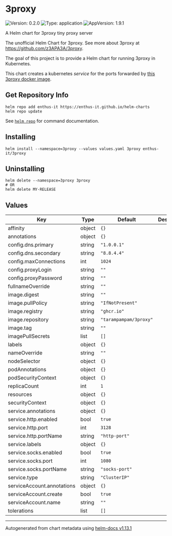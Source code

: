 # 3proxy

![Version: 0.2.0](https://img.shields.io/badge/Version-0.2.0-informational?style=flat-square) ![Type: application](https://img.shields.io/badge/Type-application-informational?style=flat-square) ![AppVersion: 1.9.1](https://img.shields.io/badge/AppVersion-1.9.1-informational?style=flat-square)

A Helm chart for 3proxy tiny proxy server

The unofficial Helm Chart for 3proxy. See more about 3proxy at <https://github.com/z3APA3A/3proxy>.

The goal of this project is to provide a Helm chart for running 3proxy in Kubernetes.

This chart creates a kubernetes *service* for the ports forwarded by [this 3proxy docker image](https://github.com/tarampampam/3proxy-docker).

## Get Repository Info

```console
helm repo add enthus-it https://enthus-it.github.io/helm-charts
helm repo update
```

See [`helm repo`](https://helm.sh/docs/helm/helm_repo/) for command documentation.

## Installing

```console
helm install --namespace=3proxy --values values.yaml 3proxy enthus-it/3proxy
```

## Uninstalling

```console
helm delete --namespace=3proxy 3proxy
# OR
helm delete MY-RELEASE
```

## Values

| Key | Type | Default | Description |
|-----|------|---------|-------------|
| affinity | object | `{}` |  |
| annotations | object | `{}` |  |
| config.dns.primary | string | `"1.0.0.1"` |  |
| config.dns.secondary | string | `"8.8.4.4"` |  |
| config.maxConnections | int | `1024` |  |
| config.proxyLogin | string | `""` |  |
| config.proxyPassword | string | `""` |  |
| fullnameOverride | string | `""` |  |
| image.digest | string | `""` |  |
| image.pullPolicy | string | `"IfNotPresent"` |  |
| image.registry | string | `"ghcr.io"` |  |
| image.repository | string | `"tarampampam/3proxy"` |  |
| image.tag | string | `""` |  |
| imagePullSecrets | list | `[]` |  |
| labels | object | `{}` |  |
| nameOverride | string | `""` |  |
| nodeSelector | object | `{}` |  |
| podAnnotations | object | `{}` |  |
| podSecurityContext | object | `{}` |  |
| replicaCount | int | `1` |  |
| resources | object | `{}` |  |
| securityContext | object | `{}` |  |
| service.annotations | object | `{}` |  |
| service.http.enabled | bool | `true` |  |
| service.http.port | int | `3128` |  |
| service.http.portName | string | `"http-port"` |  |
| service.labels | object | `{}` |  |
| service.socks.enabled | bool | `true` |  |
| service.socks.port | int | `1080` |  |
| service.socks.portName | string | `"socks-port"` |  |
| service.type | string | `"ClusterIP"` |  |
| serviceAccount.annotations | object | `{}` |  |
| serviceAccount.create | bool | `true` |  |
| serviceAccount.name | string | `""` |  |
| tolerations | list | `[]` |  |

----------------------------------------------
Autogenerated from chart metadata using [helm-docs v1.13.1](https://github.com/norwoodj/helm-docs/releases/v1.13.1)
